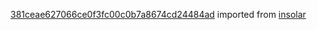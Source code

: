 [381ceae627066ce0f3fc00c0b7a8674cd24484ad](https://github.com/insolar/insolar/commit/381ceae627066ce0f3fc00c0b7a8674cd24484ad) imported from [insolar](https://github.com/insolar/insolar)
